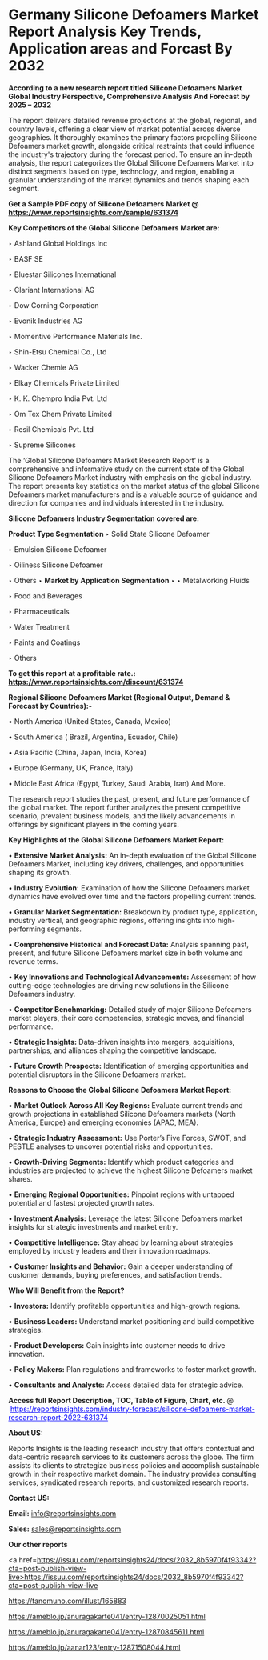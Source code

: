 # Germany Silicone Defoamers Market Report Analysis Key Trends, Application areas and Forcast By 2032

<strong>According to a new research report titled Silicone Defoamers Market Global Industry Perspective, Comprehensive Analysis And Forecast by 2025 – 2032</strong>

The report delivers detailed revenue projections at the global, regional, and country levels, offering a clear view of market potential across diverse geographies. It thoroughly examines the primary factors propelling Silicone Defoamers market growth, alongside critical restraints that could influence the industry's trajectory during the forecast period. To ensure an in-depth analysis, the report categorizes the Global Silicone Defoamers Market into distinct segments based on type, technology, and region, enabling a granular understanding of the market dynamics and trends shaping each segment.

<strong>Get a Sample PDF copy of Silicone Defoamers Market </strong><strong>@<a href=https://www.reportsinsights.com/sample/631374 style=color:#0000ff;> https://www.reportsinsights.com/sample/631374</a></strong></font>

<strong>Key Competitors of the Global Silicone Defoamers Market are:</strong>

‣ Ashland Global Holdings Inc

‣ BASF SE

‣ Bluestar Silicones International

‣ Clariant International AG

‣ Dow Corning Corporation

‣ Evonik Industries AG

‣ Momentive Performance Materials Inc.

‣ Shin-Etsu Chemical Co., Ltd

‣ Wacker Chemie AG

‣ Elkay Chemicals Private Limited

‣ K. K. Chempro India Pvt. Ltd

‣ Om Tex Chem Private Limited

‣ Resil Chemicals Pvt. Ltd

‣ Supreme Silicones

The ‘Global Silicone Defoamers Market Research Report’ is a comprehensive and informative study on the current state of the Global Silicone Defoamers Market industry with emphasis on the global industry. The report presents key statistics on the market status of the global Silicone Defoamers market manufacturers and is a valuable source of guidance and direction for companies and individuals interested in the industry.

<strong>Silicone Defoamers Industry Segmentation covered are:</strong>

<strong>Product Type Segmentation</strong>
‣
Solid State Silicone Defoamer

‣ Emulsion Silicone Defoamer

‣ Oiliness Silicone Defoamer

‣ Others
‣ 
<strong>Market by Application Segmentation</strong>
‣
‣  Metalworking Fluids

‣ Food and Beverages

‣ Pharmaceuticals

‣ Water Treatment

‣ Paints and Coatings

‣ Others

<strong>To get this report at a profitable rate.: <a href=https://www.reportsinsights.com/discount/631374 style=color:#0000ff;>https://www.reportsinsights.com/discount/631374</a></strong></font>

<strong>Regional Silicone Defoamers Market (Regional Output, Demand &amp; Forecast by Countries):-</strong>

• North America (United States, Canada, Mexico)

• South America ( Brazil, Argentina, Ecuador, Chile)

• Asia Pacific (China, Japan, India, Korea)

• Europe (Germany, UK, France, Italy)

• Middle East Africa (Egypt, Turkey, Saudi Arabia, Iran) And More.

The research report studies the past, present, and future performance of the global market. The report further analyzes the present competitive scenario, prevalent business models, and the likely advancements in offerings by significant players in the coming years.

<strong>Key Highlights of the Global Silicone Defoamers Market Report:</strong>

• <strong>Extensive Market Analysis:</strong> An in-depth evaluation of the Global Silicone Defoamers Market, including key drivers, challenges, and opportunities shaping its growth.

• <strong>Industry Evolution:</strong> Examination of how the Silicone Defoamers market dynamics have evolved over time and the factors propelling current trends.

• <strong>Granular Market Segmentation:</strong> Breakdown by product type, application, industry vertical, and geographic regions, offering insights into high-performing segments.

• <strong>Comprehensive Historical and Forecast Data:</strong> Analysis spanning past, present, and future Silicone Defoamers market size in both volume and revenue terms.

• <strong>Key Innovations and Technological Advancements:</strong> Assessment of how cutting-edge technologies are driving new solutions in the Silicone Defoamers industry.

• <strong>Competitor Benchmarking:</strong> Detailed study of major Silicone Defoamers market players, their core competencies, strategic moves, and financial performance.

• <strong>Strategic Insights:</strong> Data-driven insights into mergers, acquisitions, partnerships, and alliances shaping the competitive landscape.

• <strong>Future Growth Prospects:</strong> Identification of emerging opportunities and potential disruptors in the Silicone Defoamers market.

<strong>Reasons to Choose the Global Silicone Defoamers Market Report:</strong>

• <strong>Market Outlook Across All Key Regions:</strong> Evaluate current trends and growth projections in established Silicone Defoamers markets (North America, Europe) and emerging economies (APAC, MEA).

• <strong>Strategic Industry Assessment:</strong> Use Porter’s Five Forces, SWOT, and PESTLE analyses to uncover potential risks and opportunities.

• <strong>Growth-Driving Segments:</strong> Identify which product categories and industries are projected to achieve the highest Silicone Defoamers market shares.

• <strong>Emerging Regional Opportunities:</strong> Pinpoint regions with untapped potential and fastest projected growth rates.

• <strong>Investment Analysis:</strong> Leverage the latest Silicone Defoamers market insights for strategic investments and market entry.

• <strong>Competitive Intelligence:</strong> Stay ahead by learning about strategies employed by industry leaders and their innovation roadmaps.

• <strong>Customer Insights and Behavior:</strong> Gain a deeper understanding of customer demands, buying preferences, and satisfaction trends.

<strong>Who Will Benefit from the Report?</strong>

• <strong>Investors:</strong> Identify profitable opportunities and high-growth regions.

• <strong>Business Leaders:</strong> Understand market positioning and build competitive strategies.

• <strong>Product Developers:</strong> Gain insights into customer needs to drive innovation.

• <strong>Policy Makers:</strong> Plan regulations and frameworks to foster market growth.

• <strong>Consultants and Analysts:</strong> Access detailed data for strategic advice.
</ul>
<strong>Access full Report Description, TOC, Table of Figure, Chart, etc. </strong>@  <a href=https://reportsinsights.com/industry-forecast/silicone-defoamers-market-research-report-2022-631374 style=color:#0000ff;>https://reportsinsights.com/industry-forecast/silicone-defoamers-market-research-report-2022-631374</a></font>

<strong><strong>About US</strong>:</strong>

Reports Insights is the leading research industry that offers contextual and data-centric research services to its customers across the globe. The firm assists its clients to strategize business policies and accomplish sustainable growth in their respective market domain. The industry provides consulting services, syndicated research reports, and customized research reports.

<strong>Contact US:</strong>

<p class=""""><b>Email:</b> <a href=mailto:info@reportsinsights.com>info@reportsinsights.com</a></p>
<p class=""""><b>Sales:</b> <a href=mailto:sales@reportsinsights.com>sales@reportsinsights.com</a></p>

<strong>Our other reports</strong>

<a href=https://issuu.com/reportsinsights24/docs/2032_8b5970f4f93342?cta=post-publish-view-live>https://issuu.com/reportsinsights24/docs/2032_8b5970f4f93342?cta=post-publish-view-live</a>

<a href=https://tanomuno.com/illust/165883>https://tanomuno.com/illust/165883</a>

<a href=https://ameblo.jp/anuragakarte041/entry-12870025051.html>https://ameblo.jp/anuragakarte041/entry-12870025051.html</a>

<a href=https://ameblo.jp/anuragakarte041/entry-12870845611.html>https://ameblo.jp/anuragakarte041/entry-12870845611.html</a>

<a href=https://ameblo.jp/aanar123/entry-12871508044.html>https://ameblo.jp/aanar123/entry-12871508044.html</a>
